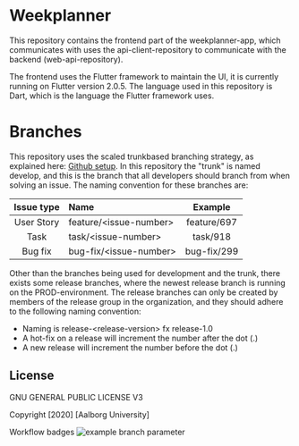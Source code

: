 # Weekplanner
This repository contains the frontend part of the weekplanner-app, which communicates with uses the api-client-repository to communicate with the backend (web-api-repository). 

The frontend uses the Flutter framework to maintain the UI, it is currently running on Flutter version 2.0.5. The language used in this repository is Dart, which is the language the Flutter framework uses.

# Branches
This repository uses the scaled trunkbased branching strategy, as explained here: [Github setup](https://github.com/aau-giraf/.github/blob/main/wiki/about/github.md). In this repository the "trunk" is named develop, and this is the branch that all developers should branch from when solving an issue. The naming convention for these branches are:

| Issue type | Name                   | Example     |
| :--------: | :--------------------- | :---------: |
| User Story | feature/\<issue-number\> | feature/697 |
| Task       | task/\<issue-number\>    | task/918    |
| Bug fix    | bug-fix/\<issue-number\> | bug-fix/299 |

Other than the branches being used for development and the trunk, there exists some release branches, where the newest release branch is running on the PROD-environment. The release branches can only be created by members of the release group in the organization, and they should adhere to the following naming convention:
- Naming is release-\<release-version\> fx release-1.0
- A hot-fix on a release will increment the number after the dot (.)
- A new release will increment the number before the dot (.)

## License

GNU GENERAL PUBLIC LICENSE V3

Copyright [2020] [Aalborg University]

Workflow badges
![example branch parameter](https://github.com/aau-giraf/weekplanner/actions/workflows/main.yml/bagde.svg?branch=develop)
